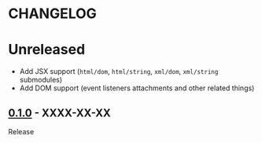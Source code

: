 # CHANGELOG
# Unreleased
- Add JSX support (`html/dom`, `html/string`, `xml/dom`, `xml/string` submodules)
- Add DOM support (event listeners attachments and other related things)

## [0.1.0](../../tree/0.1.0) - XXXX-XX-XX
Release
